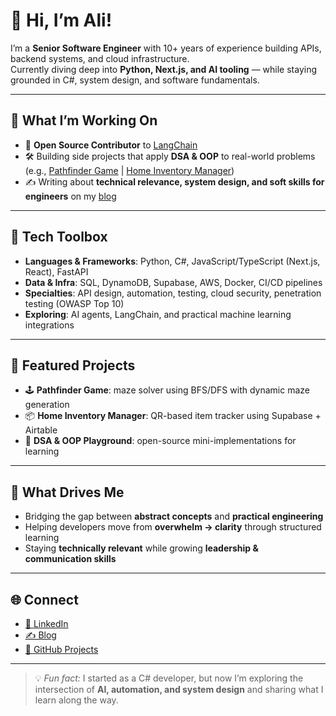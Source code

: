 # 👋 Hi, I’m Ali!  

I’m a **Senior Software Engineer** with 10+ years of experience building APIs, backend systems, and cloud infrastructure.  
Currently diving deep into **Python, Next.js, and AI tooling** — while staying grounded in C#, system design, and software fundamentals.  

---

## 🚀 What I’m Working On
- 🌟 **Open Source Contributor** to [LangChain](https://github.com/langchain-ai/langchain)  
- 🛠 Building side projects that apply **DSA & OOP** to real-world problems (e.g., [Pathfinder Game](#) | [Home Inventory Manager](#))  
- ✍️ Writing about **technical relevance, system design, and soft skills for engineers** on my [blog](https://aliismail.beehiiv.com/)  

---

## 🧰 Tech Toolbox
- **Languages & Frameworks**: Python, C#, JavaScript/TypeScript (Next.js, React), FastAPI  
- **Data & Infra**: SQL, DynamoDB, Supabase, AWS, Docker, CI/CD pipelines  
- **Specialties**: API design, automation, testing, cloud security, penetration testing (OWASP Top 10)  
- **Exploring**: AI agents, LangChain, and practical machine learning integrations  

---

## 📌 Featured Projects
- 🕹️ **Pathfinder Game**: maze solver using BFS/DFS with dynamic maze generation  
- 📦 **Home Inventory Manager**: QR-based item tracker using Supabase + Airtable  
- 📖 **DSA & OOP Playground**: open-source mini-implementations for learning  

---

## 🎯 What Drives Me
- Bridging the gap between **abstract concepts** and **practical engineering**  
- Helping developers move from **overwhelm → clarity** through structured learning  
- Staying **technically relevant** while growing **leadership & communication skills**  

---

## 🌐 Connect
- [💼 LinkedIn](https://www.linkedin.com/in/ali-ismail-35196615/)  
- [✍️ Blog](https://aliismail.beehiiv.com/)  
- [🐙 GitHub Projects](https://github.com/Ali-Ismail-1)  

---

> 💡 *Fun fact:* I started as a C# developer, but now I’m exploring the intersection of **AI, automation, and system design** and sharing what I learn along the way.  
